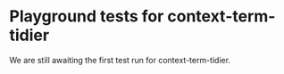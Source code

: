 # Playground tests for context-term-tidier
We are still awaiting the first test run for context-term-tidier.
